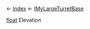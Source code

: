← [Index](Api-Index) ← [IMyLargeTurretBase](Sandbox.ModAPI.Ingame.IMyLargeTurretBase)

[float](System.Single) Elevation